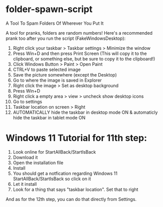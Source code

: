 # folder-spawn-script
A Tool To Spam Folders Of Wherever You Put It

A tool for pranks, folders are random numbers!
Here's a recommended prank too after you run the script (FakeWindowsDesktop):

1. Right click your taskbar > Taskbar settings > Minimize the window
2. Press Win+D and then press Print Screen (This will copy it to the clipboard, or something else, but be sure to copy it to the clipboard!)
3. Click Windows Button > Paint > Open Paint
4. CTRL+V to paste selected image
5. Save the picture somewhere (except the Desktop)
6. Go to where the image is saved in Explorer
7. Right click the image > Set as desktop background
8. Press Win+D
9. Right click a empty area > view > uncheck show desktop icons
10. Go to settings
11. Taskbar location on screen > Right
12. AUTOMATICALLY hide the taskbar in desktop mode ON & automaticly hide the taskbar in tablet mode ON
# Windows 11 Tutorial for 11th step:
1. Look online for StartAllBack/StartIsBack
2. Download it
3. Open the installation file
4. Install
5. You should get a notfication regarding Windows 11 StartAllBack/StartIsBack so click on it
6. Let it install
7. Look for a thing that says "taskbar location". Set that to right


And as for the 12th step, you can do that directly from Settings.
